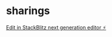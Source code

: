 # sharings

[Edit in StackBlitz next generation editor ⚡️](https://stackblitz.com/~/github.com/akimhac/sharings)